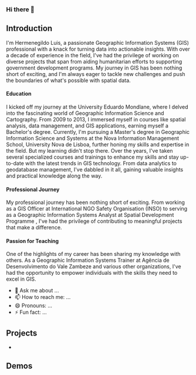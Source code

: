 ### Hi there 👋

##  Introduction

I'm Hermenegildo Luis, a passionate Geographic Information Systems (GIS) professional with a knack for turning data into actionable insights. With over a decade of experience in the field, I've had the privilege of working on diverse projects that span from aiding humanitarian efforts to supporting government development programs. My journey in GIS has been nothing short of exciting, and I'm always eager to tackle new challenges and push the boundaries of what's possible with spatial data.

####  Education
I kicked off my journey at the University Eduardo Mondlane, where I delved into the fascinating world of Geographic Information Science and Cartography. From 2009 to 2013, I immersed myself in courses like spatial analysis, data management, and GIS applications, earning myself a Bachelor's degree. Currently, I'm pursuing a Master's degree in Geographic Information Science and Systems at the Nova Information Management School, University Nova de Lisboa, further honing my skills and expertise in the field.
But my learning didn't stop there. Over the years, I've taken several specialized courses and trainings to enhance my skills and stay up-to-date with the latest trends in GIS technology. From data analytics to geodatabase management, I've dabbled in it all, gaining valuable insights and practical knowledge along the way.

####  Professional Journey
My professional journey has been nothing short of exciting. From working as a GIS Officer at International NGO Safety Organisation (INSO) to serving as a Geographic Information Systems Analyst at Spatial Development Programme , I've had the privilege of contributing to meaningful projects that make a difference.

#### Passion for Teaching
One of the highlights of my career has been sharing my knowledge with others. As a Geographic Information Systems Trainer at Agência de Desenvolvimento do Vale Zambeze and various other organizations, I've had the opportunity to empower individuals with the skills they need to excel in GIS.
- 💬 Ask me about ...
- 📫 How to reach me: ...
- 😄 Pronouns: ...
- ⚡ Fun fact: ...

## Projects
-



## Demos
